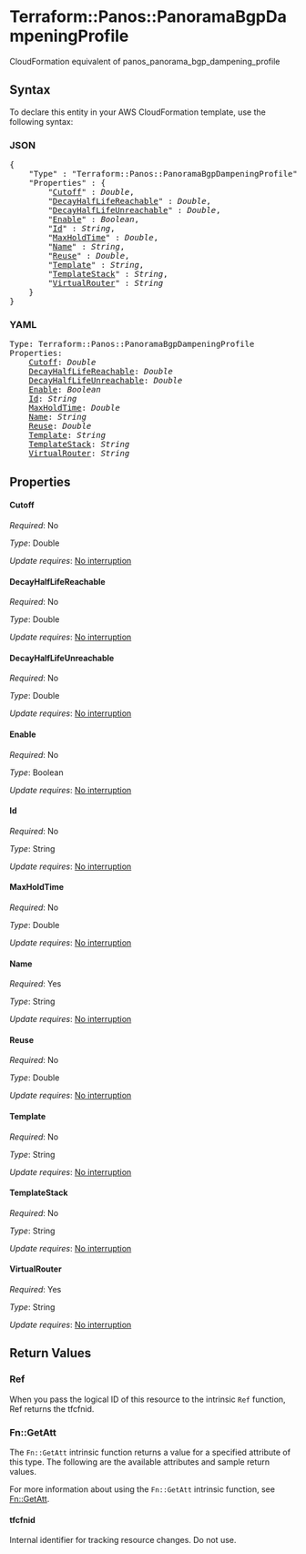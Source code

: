 # Terraform::Panos::PanoramaBgpDampeningProfile

CloudFormation equivalent of panos_panorama_bgp_dampening_profile

## Syntax

To declare this entity in your AWS CloudFormation template, use the following syntax:

### JSON

<pre>
{
    "Type" : "Terraform::Panos::PanoramaBgpDampeningProfile",
    "Properties" : {
        "<a href="#cutoff" title="Cutoff">Cutoff</a>" : <i>Double</i>,
        "<a href="#decayhalflifereachable" title="DecayHalfLifeReachable">DecayHalfLifeReachable</a>" : <i>Double</i>,
        "<a href="#decayhalflifeunreachable" title="DecayHalfLifeUnreachable">DecayHalfLifeUnreachable</a>" : <i>Double</i>,
        "<a href="#enable" title="Enable">Enable</a>" : <i>Boolean</i>,
        "<a href="#id" title="Id">Id</a>" : <i>String</i>,
        "<a href="#maxholdtime" title="MaxHoldTime">MaxHoldTime</a>" : <i>Double</i>,
        "<a href="#name" title="Name">Name</a>" : <i>String</i>,
        "<a href="#reuse" title="Reuse">Reuse</a>" : <i>Double</i>,
        "<a href="#template" title="Template">Template</a>" : <i>String</i>,
        "<a href="#templatestack" title="TemplateStack">TemplateStack</a>" : <i>String</i>,
        "<a href="#virtualrouter" title="VirtualRouter">VirtualRouter</a>" : <i>String</i>
    }
}
</pre>

### YAML

<pre>
Type: Terraform::Panos::PanoramaBgpDampeningProfile
Properties:
    <a href="#cutoff" title="Cutoff">Cutoff</a>: <i>Double</i>
    <a href="#decayhalflifereachable" title="DecayHalfLifeReachable">DecayHalfLifeReachable</a>: <i>Double</i>
    <a href="#decayhalflifeunreachable" title="DecayHalfLifeUnreachable">DecayHalfLifeUnreachable</a>: <i>Double</i>
    <a href="#enable" title="Enable">Enable</a>: <i>Boolean</i>
    <a href="#id" title="Id">Id</a>: <i>String</i>
    <a href="#maxholdtime" title="MaxHoldTime">MaxHoldTime</a>: <i>Double</i>
    <a href="#name" title="Name">Name</a>: <i>String</i>
    <a href="#reuse" title="Reuse">Reuse</a>: <i>Double</i>
    <a href="#template" title="Template">Template</a>: <i>String</i>
    <a href="#templatestack" title="TemplateStack">TemplateStack</a>: <i>String</i>
    <a href="#virtualrouter" title="VirtualRouter">VirtualRouter</a>: <i>String</i>
</pre>

## Properties

#### Cutoff

_Required_: No

_Type_: Double

_Update requires_: [No interruption](https://docs.aws.amazon.com/AWSCloudFormation/latest/UserGuide/using-cfn-updating-stacks-update-behaviors.html#update-no-interrupt)

#### DecayHalfLifeReachable

_Required_: No

_Type_: Double

_Update requires_: [No interruption](https://docs.aws.amazon.com/AWSCloudFormation/latest/UserGuide/using-cfn-updating-stacks-update-behaviors.html#update-no-interrupt)

#### DecayHalfLifeUnreachable

_Required_: No

_Type_: Double

_Update requires_: [No interruption](https://docs.aws.amazon.com/AWSCloudFormation/latest/UserGuide/using-cfn-updating-stacks-update-behaviors.html#update-no-interrupt)

#### Enable

_Required_: No

_Type_: Boolean

_Update requires_: [No interruption](https://docs.aws.amazon.com/AWSCloudFormation/latest/UserGuide/using-cfn-updating-stacks-update-behaviors.html#update-no-interrupt)

#### Id

_Required_: No

_Type_: String

_Update requires_: [No interruption](https://docs.aws.amazon.com/AWSCloudFormation/latest/UserGuide/using-cfn-updating-stacks-update-behaviors.html#update-no-interrupt)

#### MaxHoldTime

_Required_: No

_Type_: Double

_Update requires_: [No interruption](https://docs.aws.amazon.com/AWSCloudFormation/latest/UserGuide/using-cfn-updating-stacks-update-behaviors.html#update-no-interrupt)

#### Name

_Required_: Yes

_Type_: String

_Update requires_: [No interruption](https://docs.aws.amazon.com/AWSCloudFormation/latest/UserGuide/using-cfn-updating-stacks-update-behaviors.html#update-no-interrupt)

#### Reuse

_Required_: No

_Type_: Double

_Update requires_: [No interruption](https://docs.aws.amazon.com/AWSCloudFormation/latest/UserGuide/using-cfn-updating-stacks-update-behaviors.html#update-no-interrupt)

#### Template

_Required_: No

_Type_: String

_Update requires_: [No interruption](https://docs.aws.amazon.com/AWSCloudFormation/latest/UserGuide/using-cfn-updating-stacks-update-behaviors.html#update-no-interrupt)

#### TemplateStack

_Required_: No

_Type_: String

_Update requires_: [No interruption](https://docs.aws.amazon.com/AWSCloudFormation/latest/UserGuide/using-cfn-updating-stacks-update-behaviors.html#update-no-interrupt)

#### VirtualRouter

_Required_: Yes

_Type_: String

_Update requires_: [No interruption](https://docs.aws.amazon.com/AWSCloudFormation/latest/UserGuide/using-cfn-updating-stacks-update-behaviors.html#update-no-interrupt)

## Return Values

### Ref

When you pass the logical ID of this resource to the intrinsic `Ref` function, Ref returns the tfcfnid.

### Fn::GetAtt

The `Fn::GetAtt` intrinsic function returns a value for a specified attribute of this type. The following are the available attributes and sample return values.

For more information about using the `Fn::GetAtt` intrinsic function, see [Fn::GetAtt](https://docs.aws.amazon.com/AWSCloudFormation/latest/UserGuide/intrinsic-function-reference-getatt.html).

#### tfcfnid

Internal identifier for tracking resource changes. Do not use.

